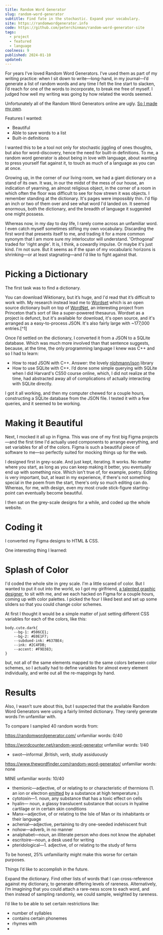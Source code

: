 ```yaml
---
title: Random Word Generator
slug: random-word-generator
subtitle: Find fate in the stochastic. Expand your vocabulary.
site: https://randomwordgenerator.info
code: https://github.com/peterchinman/random-word-generator-site
tags:
  - project
  - featured
  - language
coolness: 9
published: 2024-01-10
updated:
---
```


For years I've loved Random Word Generators. I’ve used them as part of my writing practice: when I sit down to write—long-hand, in my journal—I’d generate a list of random words and any time I felt the line start to slacken, I’d reach for one of the words to incorporate, to break me free of myself. I judged how well my writing was going by how related the words seemed.

Unfortunately all of the Random Word Generators online are ugly. [So I made my own](https://randomwordgenerator.info/).

Features I wanted:
- Beautiful
- Able to save words to a list
- Built-in definitions

I wanted this to be a tool not only for stochastic jiggling of ones thoughts, but also for word-discovery, hence the need for built-in definitions. To me, a random word generator is about being in love with language, about wanting to press yourself flat against it, to touch as much of a language as you can at once.

Growing up, in the corner of our living room, we had a giant dictionary on a stand of its own. It was, in our the midst of the mess of our house, an indication of yearning, an almost religious object, in the corner of a room in which often the floor was difficult to see for how strewn it was objects. I remember standing at the dictionary. It's pages were impossibly thin. I'd flip an inch or two of them over and see what word I'd landed on. It seemed enormous, both the dictionary, and the breadth of language it suggested one might possess.

Whereas now, in my day to day life, I rarely come across an unfamiliar word. I even catch myself sometimes stifling my own vocabulary. Discarding the first word that presents itself to me, and trading it for a more common synonym that I am more sure my interlocutor will understand. 'Orthogonal' traded for 'right angle'. It is, I think, a cowardly impulse. Or maybe it's just kind. I'm not sure. But it seems as if the span of my vocabularic horizons is shrinking—or at least stagnating—and I'd like to fight against that.

# Picking a Dictionary

The first task was to find a dictionary.

You can download Wiktionary, but it’s huge, and I'd read that it’s difficult to work with. My research instead lead me to [Wordset](https://github.com/wordset/wordset-dictionary) which is an open source dictionary built on top of [WordNet](https://wordnet.princeton.edu/), an interesting project from Princeton that’s sort of like a super-powered thesaurus. Wordset as a project is defunct, but it's available for download, it's open source, and it's arranged as a easy-to-process JSON. It's also fairly large with ~177,000 entries.[^1]

Once I’d settled on the dictionary, I converted it from a JSON to a SQLite database. Which was much more involved than that sentence suggests, because, at the time, the only programming language I knew was C++ and so I had to learn:
- How to read JSON with C++. Answer: the lovely [nlohmann/json](https://github.com/nlohmann/json) library
- How to use SQLite with C++. I’d done some simple querying with SQLite when I did Harvard's CS50 course online, which, I did not realize at the time, had abstracted away all of complications of actually interacting with SQLite directly.

 I got it all working, and then my computer chewed for a couple hours, constructing a SQLite database from the JSON file. I tested it with a few queries, and it seemed to be working.

# Making it Beautiful

Next, I mocked it all up in Figma. This was one of my first big Figma projects—and the first time I'd actually used components to arrange everything, and set variables for all of the colors. Figma is such a beautiful piece of software to me—so perfectly suited for mocking things up for the web.

I designed first in grey-scale. And just kept, iterating. It works. No matter where you start, as long as you can keep making it better, you eventually end up with something nice. Which isn't true of, for example, poetry. Editing is very important, but, at least in my experience, if there's not something special in the poem from the start, there's only so much editing can do. Whereas, for me, with design, even my most crude stick-figure starting-point can eventually become beautiful.

I then sat on the grey-scale designs for a while, and coded up the whole website.

# Coding it

I converted my Figma designs to HTML & CSS.

One interesting thing I learned:


# Splash of Color

I'd coded the whole site in grey scale. I'm a little scared of color. But I wanted to put it out into the world, so I got my girlfriend, [a talented graphic designer](https://abigailrappaport.studio/about), to sit with me, and we each hacked on Figma for a couple hours, coming up with color palettes. I picked the four I liked best and set up some sliders so that you could change color schemes.

At first I thought it would be a simple matter of just setting different CSS variables for each of the colors, like this:

	body.cute.dark{
	    --bg-1: #506CE1;
	    --bg-2: #E0E1F7;
	    --subdued-ink: #637BE4;
	    --ink: #2C4FDB;
	    --accent: #F9D383;
	}

but, not all of the same elements mapped to the same colors between color schemes, so I actually had to define variables for almost every element individually, and write out all the re-mappings by hand.



# Results

Also, I wasn’t sure about this, but I suspected that the available Random Word Generators were using a fairly limited dictionary. They rarely generate words I’m unfamiliar with.

To compare I sampled 40 random words from:

https://randomwordgenerator.com/
unfamiliar words: 0/40

https://wordcounter.net/random-word-generator
unfamiliar words: 1/40
- swot—informal ,British, *verb*, study assiduously

https://www.thewordfinder.com/random-word-generator/
unfamiliar words: none

MINE
unfamiliar words: 10/40
- themionic—adjective, of or relating to or characteristic of thermions (1. an ion or electron [emitted](https://www.google.com/search?sca_esv=a42936f75cf76306&sxsrf=ADLYWILmASk3KsfIpWBboCO1nnpiL1mC0g:1735275926829&q=emitted&si=ACC90nwUEXg6u2vxy-araGkF9MAx2rsH8Pk3f8k9KHdrCRwMclQr0pbs0kvOv4CnJnmCuRwMbEXwhEdMqnktkZkUZFEYUMss4Y_PlEB_BCD-Emyms9xwSj8%3D&expnd=1&sa=X&ved=2ahUKEwj0zdLJlseKAxUyFVkFHZX7BYgQyecJegQIFhAN) by a substance at high temperature.)
- cytotoxin—1. noun, any substance that has a toxic effect on cells
- hyalin— noun, a glassy translucent substance that occurs in hyaline cartilage or in certain skin conditions
- Manx—adjective, of or relating to the Isle of Man or its inhabitants or their language
- achenial—adjective, pertaining to dry one-seeded indehiscent fruit
- nohow—adverb, in no manner
- analphabet—noun, an illiterate person who does not know the alphabet
- escritoire—noun, a desk used for writing
- pteridological—1. adjective, of or relating to the study of ferns

To be honest, 25% unfamiliarity might make this worse for certain purposes.

Things I’d like to accomplish in the future.

Expand the dictionary.
Find other lists of words that I can cross-reference against my dictionary, to generate differing levels of rareness.
Alternatively, I’m imagining that you could attach a rare-ness score to each word, and then instead of sampling randomly, we could sample, weighted by rareness.

I’d like to be able to set certain restrictions like:
- number of syllables
- contains certain phonemes
- rhymes with
- 



# 